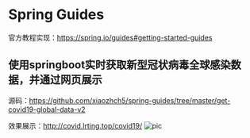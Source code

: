 # Spring Guides
官方教程实现：https://spring.io/guides#getting-started-guides

## 使用springboot实时获取新型冠状病毒全球感染数据，并通过网页展示
源码：https://github.com/xiaozhch5/spring-guides/tree/master/get-covid19-global-data-v2

效果展示：http://covid.lrting.top/covid19/
![pic](https://github.com/xiaozhch5/spring-guides/blob/master/pic.PNG)
